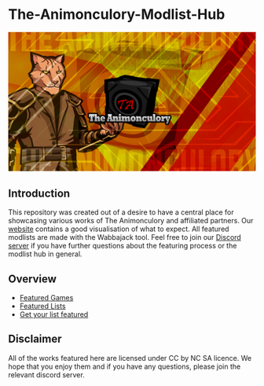 # The-Animonculory-Modlist-Hub

![Animonculory Logo](https://github.com/The-Animonculory/The-Animonculory-Modlist-Hub/blob/main/resources/AnimonculoryLogo.png)

## Introduction

This repository was created out of a desire to have a central place for showcasing various works of The Animonculory and affiliated partners.
Our [website](www.DestinyWorksHardOnIt.wow) contains a good visualisation of what to expect. All featured modlists are made with the Wabbajack tool. Feel free to join our [Discord server](https://discord.gg/DffHKcszfg) if you have further questions about the featuring process or the modlist hub in general.

## Overview

- [Featured Games](https://github.com/The-Animonculory/The-Animonculory-Modlist-Hub/blob/main/main%20games.md)
- [Featured Lists](https://github.com/The-Animonculory/The-Animonculory-Modlist-Hub/blob/main/FeaturedLists.md)
- [Get your list featured](https://github.com/The-Animonculory/The-Animonculory-Modlist-Hub/blob/main/ApplicationForBeingFeatured.md)

## Disclaimer

All of the works featured here are licensed under CC by NC SA licence. We hope that you enjoy them and if you have any questions, please join the relevant discord server.
